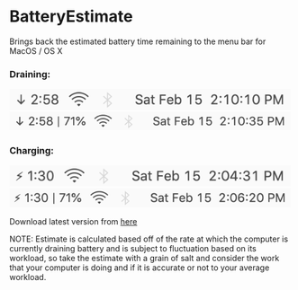 # BatteryEstimate
Brings back the estimated battery time remaining to the menu bar for MacOS / OS X

### Draining:
<img src="Images/BE_Draining_NoPercent.png" width=500>

<img src="Images/BE_Draining_Percent.png" width=500>

### Charging:
<img src="Images/BE_Charging_NoPercent.png" width=500>

<img src="Images/BE_Charging_Percent.png" width=500>


Download latest version from [here](https://github.com/NafeeJ/BatteryEstimate/releases)

NOTE: Estimate is calculated based off of the rate at which the computer is currently draining battery and is subject to fluctuation based on its workload, so take the estimate with a grain of salt and consider the work that your computer is doing and if it is accurate or not to your average workload.
